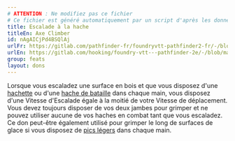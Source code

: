 ```yaml
---
# ATTENTION : Ne modifiez pas ce fichier
# Ce fichier est généré automatiquement par un script d'après les données du module Foundry VTT officiel et de sa traduction
title: Escalade à la hache
titleEn: Axe Climber
id: nAgAICjPd4BSQlAj
urlFr: https://gitlab.com/pathfinder-fr/foundryvtt-pathfinder2-fr/-/blob/master/data/feats/nAgAICjPd4BSQlAj.htm
urlEn: https://gitlab.com/hooking/foundry-vtt---pathfinder-2e/-/blob/master/packs/data/feats.db/axe-climber.json
group: feats
layout: dons
---
```

Lorsque vous escaladez une surface en bois et que vous disposez d'une [hachette](../equipment/hachette.md) ou d'une [hache de bataille](../equipment/hache-d-armes.md) dans chaque main, vous disposez d'une Vitesse d'Escalade égale à la moitié de votre Vitesse de déplacement. Vous devez toujours disposer de vos deux jambes pour grimper et ne pouvez utiliser aucune de vos haches en combat tant que vous escaladez. Ce don peut-être également utilisé pour grimper le long de surfaces de glace si vous disposez de [pics légers](../equipment/pic-de-guerre-léger.md) dans chaque main.



